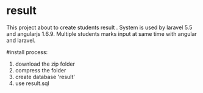 # result
This project about to create students result . System is used by laravel 5.5 and angularjs 1.6.9. Multiple students marks input at same time with angular and laravel.
 
#install process:
 1. download the zip folder
 2. compress the folder
 3. create database 'result'
 4. use result.sql
